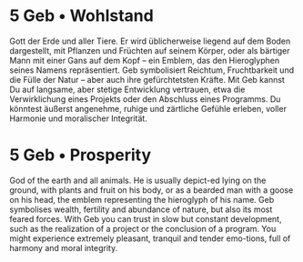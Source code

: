 # 5 Geb • Wohlstand

Gott der Erde und aller Tiere. Er wird üblicherweise liegend auf dem Boden dargestellt, mit Pflanzen und Früchten auf seinem Körper, oder als bärtiger Mann mit einer Gans auf dem Kopf – ein Emblem, das den Hieroglyphen seines Namens repräsentiert. Geb symbolisiert Reichtum, Fruchtbarkeit und die Fülle der Natur – aber auch ihre gefürchtetsten Kräfte. Mit Geb kannst Du auf langsame, aber stetige Entwicklung vertrauen, etwa die Verwirklichung eines Projekts oder den Abschluss eines Programms. Du könntest äußerst angenehme, ruhige und zärtliche Gefühle erleben, voller Harmonie und moralischer Integrität.

# 5 Geb • Prosperity

God  of the  earth  and  all  animals. He  is  usually depict-ed  lying  on  the  ground,  with  plants  and  fruit  on  his body, or as a bearded man  with a goose on  his head, the emblem  representing  the  hieroglyph  of  his  name.  Geb symbolises wealth, fertility and abundance of  nature, but also  its  most  feared  forces.  With  Geb  you  can  trust  in slow  but  constant development, such  as  the  realization of a  project or  the  conclusion  of a  program. You might experience extremely pleasant, tranquil and tender emo-tions, full of harmony and  moral  integrity.

